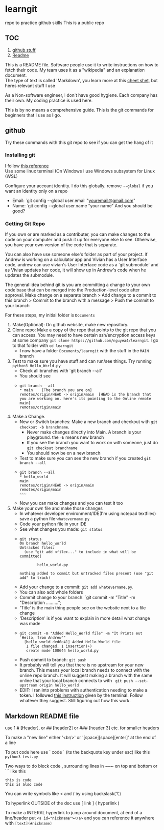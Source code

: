 # learngit
repo to practice github skills
This is a public repo

## TOC
1. [github stuff](#github)
2. [Readme](#readme)

This is a README file. Software people use it to write instructions on how to fetch their code. My team uses it as a "wikipedia" and an explanation document.  
The type of text is called 'Markdown', you learn more at this [cheet shet](https://wordpress.com/support/markdown-quick-reference/), but heres relevant stuff I use  

As a Non-software engineer, I don't have good hygiene. Each company has their own. My coding practice is used here.

This is by no means a comprehensive guide. This is the git commands for beginners that I use as I go.  


## github <a id="github"></a>
Try these commands with this git repo to see if you can get the hang of it

### Installing git
I follow [this reference](https://git-scm.com/book/en/v2/Getting-Started-Installing-Git)  
Use some linux terminal (On Windows I use Windows subsystem for Linux (WSL)  

Configure your account identity. I do this globally. remove `--global` if you want an identity only on a repo
 * Email: `git config --global user.email "youremail@gmail.com"
 * Name: `git config --global user.name "your name"
And you should be good?


### Getting Git Repo
If you own or are marked as a contributer, you can make changes to the code on your computer and push it up for everyone else to see. Otherwise, you have your own version of the code that is separate.  

You can also have use someone else's folder as part of your project. If Andrew is working on a calculator app and Vivian has a User Interface code, andrew can use vivian's User Interface code as a 'git submodule' and as Vivian updates her code, it will show up in Andrew's code when he updates the submodule.  

The general idea behind git is you are committing a change to your own code base that can be merged into the Production-level code after approval.
Make change on a separate branch > Add change to a commit to this branch > Commit to the branch with a message > Push the commit to your branch  

For these steps, my initial folder is `Documents`  

1. Make(Optional): On github website, make new repository.
2. Clone repo: Make a copy of the repo that points to the git repo that you can access. You may need to have certain ssh/encryption access keys at some company
`git clone https://github.com/nguyea4/learngit`. I go to that folder with `cd learngit`
   * I now have a folder `Documents/learngit` with the stuff in the `MAIN` branch
3. Test to make sure you have stuff and can run/see things. Try running  `python3 Hello_World.py`
   * Check all branches with `git branch --all'
   * You should see
   * ~~~
     git branch --all
     * main    [The branch you are on]
     remotes/origin/HEAD -> origin/main  [HEAD is the branch that you are working on. here's its pointing to the Online remote main]
     remotes/origin/main
     ~~~
4. Make a Change.
   * New or Switch branches: Make a new branch and checkout with `git checkout -b branchname`.
     * Never make changes directly into Main. A branch is your playground. the `-b` means new branch
     * If you see the branch you want to work on with someone, just do `git checkout branchname`
     * You should now be on a new branch
   * Test to make sure you can see the new branch if you created `git branch --all`
    *  ~~~~
       git branch --all
       * hello_world
       main
       remotes/origin/HEAD -> origin/main
       remotes/origin/main
       ~~~
    * Now you can make changes and you can test it too
5. Make your own file and make those changes
   * In whatever developer environment/IDE(I'm using notepad textfiles) save a python file `whatevername.py`
   * Code your python file in your IDE
   * See what changes you made: `git status`
    * ~~~
      git status
      On branch hello_world
      Untracked files:
        (use "git add <file>..." to include in what will be committed)
      
              hello_world.py
      
      nothing added to commit but untracked files present (use "git add" to track)
      ~~~ 
   * Add your change to a commit: `git add whatevername.py`.
    * You can also add whole folders
   * Commit change to your branch: `git commit -m "Title" -m "Description ..........";
    * 'Title' is the main thing people see on the website next to a file change
    * 'Description' is if you want to explain in more detail what change was made
    * ~~~
      git commit -m "Added Hello_World file" -m "It Prints out 'Hello, from Andrew'"
        [hello_world ded0e41] Added Hello_World file
         1 file changed, 1 insertion(+)
         create mode 100644 hello_world.py
      ~~~
   * Push commit to branch: `git push`
    *  It probably will tell you that there is no upstream for your new branch. This means your local branch needs to connect with the online repo branch. It will suggest making a branch with the same online that your local branch connects to with ` git push --set-upstream origin hello_world`
    *  EDIT: I ran into problems with authentication needing to make a token. I followed [this instruction](https://docs.github.com/en/authentication/keeping-your-account-and-data-secure/managing-your-personal-access-tokens) given by the terminal. Follow whatever they suggest. Still figuring out how this work.

## Markdown README file  <a id="readme"></a>
use 1 \# [Header], or  \#\# [header2] or \#\#\# [header 3] etc. for smaller headers

To make a "new line" either '\<br\/\>' or '[space][space][enter]' at the end of a line  

To put code here use \` code \` (its the backquote key under esc) like this `python3 test.py`  

Two ways to do block code , surrounding lines in \~\~\~ on top and bottom or \`\`\` like this 
~~~
this is code
this is also code
~~~

You can write symbols like \< and \/ by using backslask('\\')

To hyperlink OUTSIDE of the doc use \[ link \] \( hyperlink \)  

To make a INTERAL hyperlink to jump around document, at end of a line/header put `<a id="nickname"></a>` and you can reference it anywhere with `[text](#nickname)`

